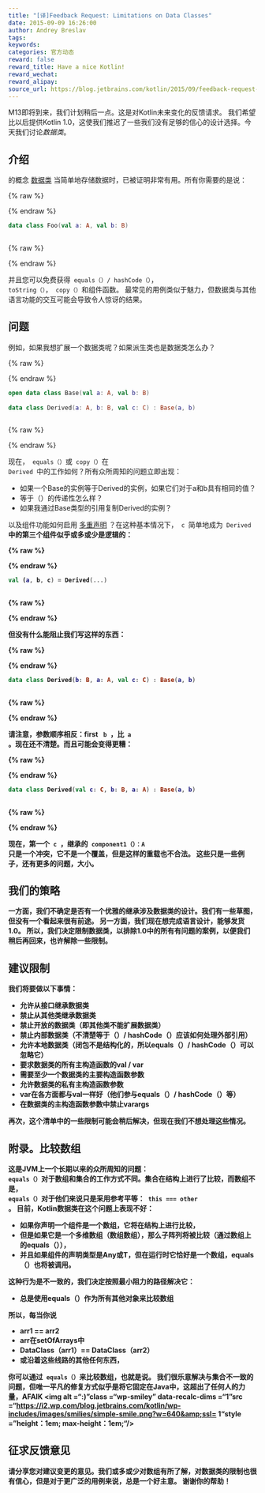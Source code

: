 ```yaml
---
title: "[译]Feedback Request: Limitations on Data Classes"
date: 2015-09-09 16:26:00
author: Andrey Breslav
tags:
keywords:
categories: 官方动态
reward: false
reward_title: Have a nice Kotlin!
reward_wechat:
reward_alipay:
source_url: https://blog.jetbrains.com/kotlin/2015/09/feedback-request-limitations-on-data-classes/
---
```


M13即将到来，我们计划稍后一点。这是对Kotlin未来变化的反馈请求。
我们希望比以后提供Kotlin 1.0，这使我们推迟了一些我们没有足够的信心的设计选择。今天我们讨论<em>数据类</em>。<span id =“more-2472”> </span>
## 介绍

的概念 [数据类](http://kotlinlang.org/docs/reference/data-classes.html) 当简单地存储数据时，已被证明非常有用。所有你需要的是说：

{% raw %}
<p></p>
{% endraw %}

```kotlin
data class Foo(val a: A, val b: B)
 
```

{% raw %}
<p></p>
{% endraw %}

并且您可以免费获得<code> equals（）/ hashCode（）</code>，<code> toString（）</code>，<code> copy（）</code>和组件函数。
最常见的用例类似于魅力，但数据类与其他语言功能的交互可能会导致令人惊讶的结果。
## 问题

例如，如果我想扩展一个数据类呢？如果派生类也是数据类怎么办？

{% raw %}
<p></p>
{% endraw %}

```kotlin
open data class Base(val a: A, val b: B)
 
data class Derived(a: A, b: B, val c: C) : Base(a, b)
 
```

{% raw %}
<p></p>
{% endraw %}

现在，<code> equals（）</code>或<code> copy（）</code>在<code> Derived </code>中的工作如何？所有众所周知的问题立即出现：

* 如果一个Base的实例等于Derived的实例，如果它们对于a和b具有相同的值？
* 等于（）的传递性怎么样？
* 如果我通过Base类型的引用复制Derived的实例？

以及组件功能如何启用 [多重声明](http://kotlinlang.org/docs/reference/multi-declarations.html) ？在这种基本情况下，<code> c </code>简单地成为<code> Derived </code> <strong>中的第三个组件似乎或多或少是逻辑的：

{% raw %}
<p></p>
{% endraw %}

```kotlin
val (a, b, c) = Derived(...)
 
```

{% raw %}
<p></p>
{% endraw %}

但没有什么能阻止我们写这样的东西：

{% raw %}
<p></p>
{% endraw %}

```kotlin
data class Derived(b: B, a: A, val c: C) : Base(a, b)
 
```

{% raw %}
<p></p>
{% endraw %}

请注意，参数顺序相反：first <code> b </code>，比<code> a </code>。现在还不清楚。而且可能会变得更糟：

{% raw %}
<p></p>
{% endraw %}

```kotlin
data class Derived(val c: C, b: B, a: A) : Base(a, b)
 
```

{% raw %}
<p></p>
{% endraw %}

现在，第一个<code> c </code>，继承的<code> component1（）：A </code>只是一个冲突，它不是一个覆盖，但是这样的重载也不合法。
这些只是一些例子，还有更多的问题，大小。
## 我们的策略

一方面，我们不确定是否有一个优雅的继承涉及数据类的设计。我们有一些草图，但没有一个看起来很有前途。
另一方面，我们现在想完成语言设计，能够发货1.0。
所以，我们决定限制数据类，以排除1.0中的所有有问题的案例，以便我们稍后再回来，也许解除一些限制。
## 建议限制

我们将要做以下事情：

* 允许从接口继承数据类
* 禁止从其他类继承数据类
* 禁止开放的数据类（即其他类不能扩展数据类）
* 禁止内部数据类（不清楚等于（）/ hashCode（）应该如何处理外部引用）
* 允许本地数据类（闭包不是结构化的，所以equals（）/ hashCode（）可以忽略它）
* 要求数据类的所有主构造函数的val / var
* 需要至少一个数据类的主要构造函数参数
* 允许数据类的私有主构造函数参数
* var在各方​​面都与val一样好（他们参与equals（）/ hashCode（）等）
* 在数据类的主构造函数参数中禁止varargs

再次，这个清单中的一些限制可能会稍后解决，但现在我们不想处理这些情况。
## 附录。比较数组

这是JVM上一个长期以来的众所周知的问题：<code> equals（）</code>对于数组和集合的工作方式不同。集合在结构上进行了比较，而数组不是，<code> equals（）</code>对于他们来说只是采用参考平等：<code> this === other </code>。
目前，Kotlin数据类在这个问题上表现不好：

* 如果你声明一个组件是一个数组，它将在结构上进行比较，
* 但是如果它是一个多维数组（数组数组），那么子阵列将被比较（通过数组上的equals（）），
* 并且如果组件的声明类型是Any或T，但在运行时它恰好是一个数组，equals（）也将被调用。

这种行为是不一致的，我们决定按照最小阻力的路径解决它：

* 总是使用equals（）作为所有其他对象来比较数组

所以，每当你说

* arr1 == arr2
* arr在setOfArrays中
* DataClass（arr1）== DataClass（arr2）
* 或沿着这些线路的其他任何东西，

你可以通过<code> equals（）</code>来比较数组，也就是说。
我们很乐意解决与集合不一致的问题，但唯一平凡的修复方式似乎是将它固定在Java中，这超出了任何人的力量，AFAIK <img alt =“:)”class =“wp-smiley” data-recalc-dims =“1”src =“https://i2.wp.com/blog.jetbrains.com/kotlin/wp-includes/images/smilies/simple-smile.png?w=640&amp;ssl= 1“style =”height：1em; max-height：1em;“/>
## 征求反馈意见

请分享您对建议变更的意见。我们或多或少对数组有所了解，对数据类的限制也很有信心，但是对于更广泛的用例来说，总是一个好主意。
谢谢你的帮助！
